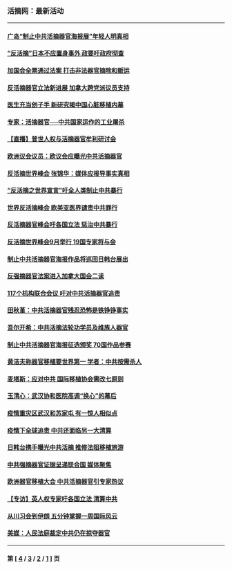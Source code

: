 ### 活摘网：最新活动
---
#### [广岛“制止中共活摘器官海报展”年轻人明真相](../../pages/nf5883/n14053657.md?10080430) 
#### [“反活摘”日本不应置身事外 政要吁政府彻查](../../pages/nf5883/n13971188.md?10080430) 
#### [加国会全票通过法案 打击非法器官摘除和贩运](../../pages/nf5883/n13884924.md?10080430) 
#### [反活摘器官立法新进展 加拿大跨党派议员支持](../../pages/nf5883/n13876061.md?10080430) 
#### [医生充当刽子手 新研究揭中国心脏移植内幕](../../pages/nf5883/n13772291.md?10080430) 
#### [专家：活摘器官──中共国家运作的工业屠杀](../../pages/nf5883/n13761178.md?10080430) 
#### [【直播】普世人权与活摘器官牟利研讨会](../../pages/nf5883/n13425146.md?10080430) 
#### [欧洲议会议员：欧议会应曝光中共活摘器官](../../pages/nf5883/n13336571.md?10080430) 
#### [反活摘世界峰会 张锦华：媒体应报导事实真相](../../pages/nf5883/n13278502.md?10080430) 
#### [“反活摘之世界宣言”吁全人类制止中共暴行](../../pages/nf5883/n13259730.md?10080430) 
#### [世界反活摘峰会 欧美亚医界谴责中共罪行](../../pages/nf5883/n13253550.md?10080430) 
#### [反活摘器官峰会吁各国立法 惩治中共暴行](../../pages/nf5883/n13245052.md?10080430) 
#### [反活摘世界峰会9月举行 19国专家将与会](../../pages/nf5883/n13201492.md?10080430) 
#### [制止中共活摘器官海报作品将巡回日韩台展出](../../pages/nf5883/n13177791.md?10080430) 
#### [反强摘器官法案进入加拿大国会二读](../../pages/nf5883/n13033450.md?10080430) 
#### [117个机构联合会议 吁对中共活摘器官追责](../../pages/nf5883/n12775087.md?10080430) 
#### [田秋堇：中共活摘器官残忍恐怖是铁铮铮事实](../../pages/nf5883/n12702148.md?10080430) 
#### [吾尔开希：中共活摘法轮功学员及维族人器官](../../pages/nf5883/n12693197.md?10080430) 
#### [制止中共活摘器官海报征选颁奖 70国作品参赛](../../pages/nf5883/n12692050.md?10080430) 
#### [黄洁夫称器官移植要世界第一 学者：中共按需杀人](../../pages/nf5883/n12572329.md?10080430) 
#### [麦塔斯：应对中共 国际移植协会需改七原则](../../pages/nf5883/n12514711.md?10080430) 
#### [玉清心：武汉协和医院高调“换心”的幕后](../../pages/nf5883/n12298730.md?10080430) 
#### [疫情重灾区武汉和苏家屯 有一惊人相似点](../../pages/nf5883/n12150824.md?10080430) 
#### [疫情下全球追责 中共还面临另一大清算](../../pages/nf5883/n12070397.md?10080430) 
#### [日韩台携手曝光中共活摘 推修法阻移植旅游](../../pages/nf5883/n11712046.md?10080430) 
#### [中共强摘器官证据呈递联合国 媒体聚焦](../../pages/nf5883/n11546426.md?10080430) 
#### [欧洲器官移植大会 中共活摘器官引专家热议](../../pages/nf5883/n11539095.md?10080430) 
#### [【专访】英人权专家吁各国立法 清算中共](../../pages/nf5883/n11367315.md?10080430) 
#### [从川习会到伊朗 五分钟掌握一周国际风云](../../pages/nf5883/n11338520.md?10080430) 
#### [美媒：人民法庭裁定中共仍在掠夺器官](../../pages/nf5883/n11334897.md?10080430) 

---
#### 第 [ [4](./4.md?10080430) / [3](./3.md?10080430) / [2](./2.md?10080430) / [1](./1.md?10080430) ] 页
